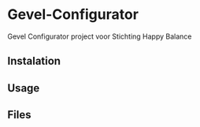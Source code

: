 # Gevel-Configurator
Gevel Configurator project voor Stichting Happy Balance

## Instalation


## Usage



## Files





